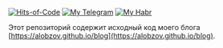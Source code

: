 [![Hits-of-Code](https://hitsofcode.com/github/alobzov/blog?branch=main&label=Hits-of-Code)](https://hitsofcode.com/github/alobzov/blog/view?branch=main&label=Hits-of-Code)
[![My Telegram](https://img.shields.io/badge/Telegram-subscribe-active?logo=telegram)](https://t.me/alobzov)
[![My Habr](https://img.shields.io/badge/Habr-subscribe-active?logo=habr)](https://habr.com/users/alobzov)

Этот репозиторий содержит исходный код моего блога [https://alobzov.github.io/blog](https://alobzov.github.io/blog).